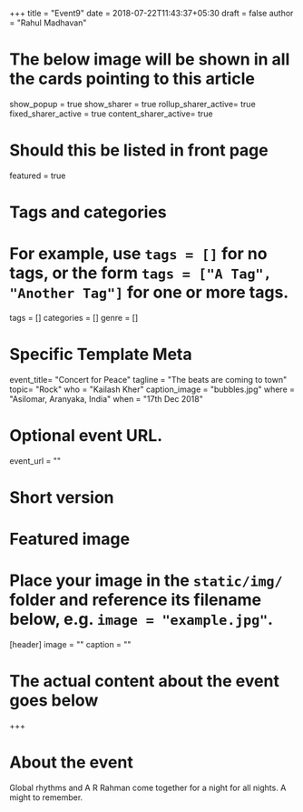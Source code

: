 +++
title = "Event9"
date = 2018-07-22T11:43:37+05:30
draft = false
author = "Rahul Madhavan"

# The below image will be shown in all the cards pointing to this article


show_popup = true
show_sharer = true
rollup_sharer_active= true
fixed_sharer_active = true
content_sharer_active= true

# Should this be listed in front page
featured = true

# Tags and categories
# For example, use `tags = []` for no tags, or the form `tags = ["A Tag", "Another Tag"]` for one or more tags.
tags = []
categories = []
genre = []
# Specific Template Meta
event_title= "Concert for Peace"
tagline = "The beats are coming to town"
topic= "Rock"
who = "Kailash Kher"
caption_image = "bubbles.jpg"
where = "Asilomar, Aranyaka, India"
when = "17th Dec 2018"

# Optional event URL.
event_url = ""

# Short version

# Featured image
# Place your image in the `static/img/` folder and reference its filename below, e.g. `image = "example.jpg"`.
[header]
        image = ""
        caption = ""
# The actual content about the event goes below
+++

# About the event

Global rhythms and A R Rahman come together for a night for all nights. A might to remember.
